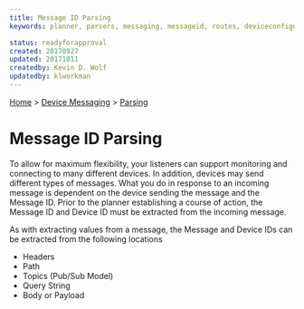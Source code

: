 ```yaml
---
title: Message ID Parsing
keywords: planner, parsers, messaging, messageid, routes, deviceconfigurations

status: readyforapproval
created: 20170927
updated: 20171011
createdby: Kevin D. Wolf
updatedby: klworkman
---
```

[Home](../../Index.md) > [Device Messaging](../Index.md) > [Parsing](Index.md)

# Message ID Parsing

To allow for maximum flexibility, your listeners can support monitoring and connecting to many different devices.  In addition, 
devices may send different types of messages.  What you do in response to an incoming message is dependent on the
device sending the message and the Message ID.  Prior to the planner establishing a course of action, the Message ID
and Device ID must be extracted from the incoming message.

As with extracting values from a message, the Message and Device IDs can be extracted from the following locations
* Headers
* Path
* Topics (Pub/Sub Model)
* Query String 
* Body or Payload

